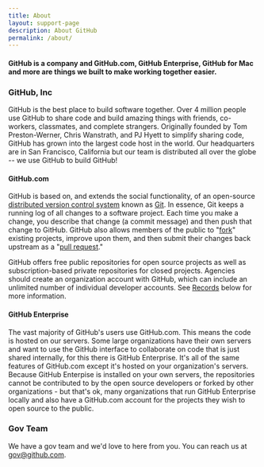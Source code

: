 ```yaml
---
title: About
layout: support-page
description: About GitHub
permalink: /about/
---
```


#### GitHub is a company and GitHub.com, GitHub Enterprise, GitHub for Mac and more are things we built to make working together easier. 

### GitHub, Inc

GitHub is the best place to build software together. Over 4 million people use GitHub to share code and build amazing things with friends, co-workers, classmates, and complete strangers. Originally founded by Tom Preston-Werner, Chris Wanstrath, and PJ Hyett to simplify sharing code, GitHub has grown into the largest code host in the world. Our headquarters are in San Francisco, California but our team is distributed all over the globe -- we use GitHub to build GitHub!

#### GitHub.com

GitHub is based on, and extends the social functionality, of an open-source [distributed version control system](http://en.wikipedia.org/wiki/Revision_control) known as [Git](http://en.wikipedia.org/wiki/Git_(software)). In essence, Git keeps a running log of all changes to a software project. Each time you make a change, you describe that change (a commit message) and then push that change to GitHub. GitHub also allows members of the public to "[fork](/glossary/#fork)" existing projects, improve upon them, and then submit their changes back upstream as a "[pull request](/glossary/#pull_request)."

GitHub offers free public repositories for open source projects as well as subscription-based private repositories for closed projects. Agencies should create an organization account with GitHub, which can include an unlimited number of individual developer accounts. See [Records](#Records) below for more information.

#### GitHub Enterprise

The vast majority of GitHub's users use GitHub.com. This means the code is hosted on our servers. Some large organizations have their own servers and want to use the GitHub interface to collaborate on code that is just shared internally, for this there is GitHub Enterprise. It's all of the same features of GitHub.com except it's hosted on your organization's servers. Because GitHub Enterpise is installed on your own servers, the repositories cannot be contributed to by the open source developers or forked by other organizations - but that's ok, many organizations that run GitHub Enterprise locally and also have a GitHub.com account for the projects they wish to open source to the public.

### Gov Team

We have a gov team and we'd love to here from you. You can reach us at gov@github.com.